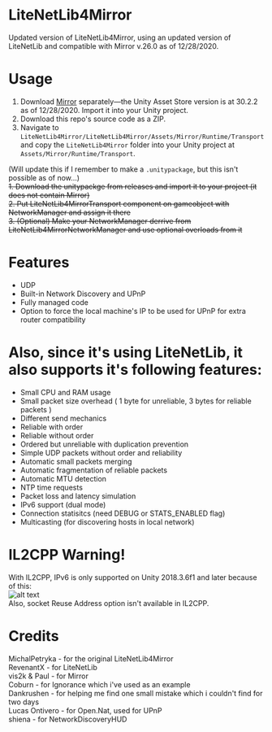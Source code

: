 # LiteNetLib4Mirror
Updated version of LiteNetLib4Mirror, using an updated version of LiteNetLib and compatible with Mirror v.26.0 as of 12/28/2020.  

# Usage
1. Download [Mirror](https://github.com/vis2k/Mirror) separately—the Unity Asset Store version is at 30.2.2 as of 12/28/2020. Import it into your Unity project.  
1. Download this repo's source code as a ZIP.  
1. Navigate to `LiteNetLib4Mirror/LiteNetLib4Mirror/Assets/Mirror/Runtime/Transport` and copy the `LiteNetLib4Mirror` folder into your Unity project at `Assets/Mirror/Runtime/Transport`.  


(Will update this if I remember to make a `.unitypackage`, but this isn't possible as of now...)  
~~1. Download the unitypackge from releases and import it to your project (it does not contain Mirror)~~\
~~2. Put LiteNetLib4MirrorTransport component on gameobject with NetworkManager and assign it there~~\
~~3. (Optional) Make your NetworkManager derrive from LiteNetLib4MirrorNetworkManager and use optional overloads from it~~

# Features
- UDP  
- Built-in Network Discovery and UPnP  
- Fully managed code  
- Option to force the local machine's IP to be used for UPnP for extra router compatibility  

# Also, since it's using LiteNetLib, it also supports it's following features:  
- Small CPU and RAM usage  
- Small packet size overhead ( 1 byte for unreliable, 3 bytes for reliable packets )  
- Different send mechanics  
- Reliable with order  
- Reliable without order  
- Ordered but unreliable with duplication prevention  
- Simple UDP packets without order and reliability  
- Automatic small packets merging  
- Automatic fragmentation of reliable packets  
- Automatic MTU detection  
- NTP time requests  
- Packet loss and latency simulation  
- IPv6 support (dual mode)  
- Connection statisitcs (need DEBUG or STATS_ENABLED flag)  
- Multicasting (for discovering hosts in local network)  

# IL2CPP Warning!
With IL2CPP, IPv6 is only supported on Unity 2018.3.6f1 and later because of this:  
![alt text](unity2018.3.6f1il2cpp.png)   
Also, socket Reuse Address option isn't available in IL2CPP.   

# Credits
MichalPetryka - for the original LiteNetLib4Mirror  
RevenantX - for LiteNetLib  
vis2k & Paul - for Mirror  
Coburn - for Ignorance which i've used as an example  
Dankrushen - for helping me find one small mistake which i couldn't find for two days  
Lucas Ontivero - for Open.Nat, used for UPnP  
shiena - for NetworkDiscoveryHUD   
